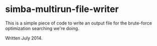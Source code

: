 simba-multirun-file-writer
==========================

This is a simple piece of code to write an output file for the brute-force optimization searching we're doing.

Written July 2014.
